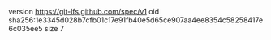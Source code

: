 version https://git-lfs.github.com/spec/v1
oid sha256:1e3345d028b7cfb01c17e91fb40e5d65ce907aa4ee8354c58258417e6c035ee5
size 7
